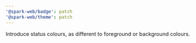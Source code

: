 ```yaml
---
'@spark-web/badge': patch
'@spark-web/theme': patch
---
```


Introduce status colours, as different to foreground or background colours.
